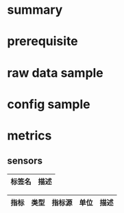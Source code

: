 # summary

# prerequisite

# raw data sample

# config sample

# metrics

## sensors

| 标签名 | 描述 |
| ------ | ---- |

| 指标 | 类型 | 指标源 | 单位 | 描述 |
| ---- | ---- | ------ | ---- | ---- |
